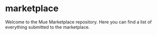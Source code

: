 # marketplace
Welcome to the Mue Marketplace repository. Here you can find a list of everything submitted to the marketplace.